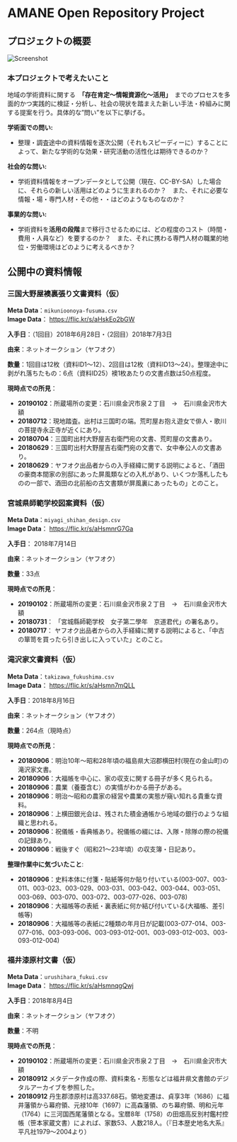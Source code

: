 # AMANE Open Repository Project

## プロジェクトの概要

![Screenshot](https://drive.google.com/uc?export=view&id=1ysf-OAsB5gCY1qH3xGRAxD5BJBvBxncI)

### 本プロジェクトで考えたいこと

地域の学術資料に関する　**「存在肯定〜情報資源化〜活用」**　までのプロセスを多面的かつ実践的に検証・分析し、社会の現状を踏まえた新しい手法・枠組みに関する提案を行う。具体的な”問い”を以下に挙げる。

**学術面での問い:**

* 整理・調査途中の資料情報を逐次公開（それもスピーディーに）することによって、新たな学術的な効果・研究活動の活性化は期待できるのか？

**社会的な問い:**

* 学術資料情報をオープンデータとして公開（現在、CC-BY-SA）した場合に、それらの新しい活用はどのように生まれるのか？　また、それに必要な情報・場・専門人材・その他・・はどのようなものなのか？

**事業的な問い:**

* 学術資料を**活用の段階**まで移行させるためには、どの程度のコスト（時間・費用・人員など）を要するのか？　また、それに携わる専門人材の職業的地位・労働環境はどのように考えるべきか？


## 公開中の資料情報
### 三国大野屋襖裏張り文書資料（仮）
**Meta Data**：`mikunioonoya-fusuma.csv`  
**Image Data**： <https://flic.kr/s/aHskEo2bGW>

**入手日**：（1回目）2018年6月28日・（2回目）2018年7月3日

**由来**：ネットオークション（ヤフオク）

**数量**：1回目は12枚（資料ID1〜12）、2回目は12枚（資料ID13〜24）。整理途中に剥がれ落ちたもの：6点（資料ID25）襖1枚あたりの文書点数は50点程度。

**現時点での所見**：

* **20190102**：所蔵場所の変更：石川県金沢市泉２丁目　→　石川県金沢市大額
* **20180712**：現地踏査。出村は三国町の端。荒町屋お抱え遊女で俳人・歌川の菩提寺永正寺が近くにあり。
* **20180704**：三国町出村大野屋吉右衛門宛の文書、荒町屋の文書あり。
* **20180629**：三国町出村大野屋吉右衛門宛の文書で、女中奉公人の文書あり。
* **20180629**：ヤフオク出品者からの入手経緯に関する説明によると、「酒田の豪商本間家の別邸にあった屏風類などの入札があり、いくつか落札したものの一部で、酒田の北前船の古文書類が屏風裏にあったもの」とのこと。

### 宮城県師範学校図案資料（仮）
**Meta Data**：`miyagi_shihan_design.csv`  
**Image Data**： <https://flic.kr/s/aHsmnrG7Ga>

**入手日**： 2018年7月14日

**由来**：ネットオークション（ヤフオク）

**数量**：33点

**現時点での所見**：

* **20190102**：所蔵場所の変更：石川県金沢市泉２丁目　→　石川県金沢市大額
*  **20180731**： 「宮城縣師範学校　女子第二學年　京道君代」の署名あり。
*  **20180717**： ヤフオク出品者からの入手経緯に関する説明によると、「中古の箪笥を買ったら引き出しに入っていた」とのこと。

### 滝沢家文書資料（仮）
**Meta Data**：`takizawa_fukushima.csv`  
**Image Data**： <https://flic.kr/s/aHsmn7mQLL>

**入手日**：2018年8月16日

**由来**：ネットオークション（ヤフオク）

**数量**：264点（現時点）

**現時点での所見**：

*  **20180906**：明治10年〜昭和28年頃の福島県大沼郡横田村(現在の金山町)の滝沢家文書。
*  **20180906**：大福帳を中心に、家の収支に関する冊子が多く見られる。
*  **20180906**：農業（養蚕含む）の実情がわかる冊子がある。
*  **20180906**：明治〜昭和の農家の経営や農業の実態が窺い知れる貴重な資料。
*  **20180906**：上横田銀光会は、残された積金通帳から地域の銀行のような組織と思われる。
*  **20180906**：祝儀帳・香典帳あり。祝儀帳の綴には、入隊・除隊の際の祝儀の記録あり。
*  **20180906**：戦後すぐ（昭和21〜23年頃）の収支簿・日記あり。

**整理作業中に気づいたこと**:

*  **20180906**：史料本体に付箋・貼紙等何か貼り付いている(003-007、003-011、003-023、003-029、003-031、003-042、003-044、003-051、003-069、003-070、003-072、003-077-026、003-078)
*  **20180906**：大福帳等の表紙・裏表紙に何か結び付いている(大福帳、差引帳等)
*  **20180906**：大福帳等の表紙に2種類の年月日が記載(003-077-014、003-077-016、003-093-006、003-093-012-001、003-093-012-003、003-093-012-004)

### 福井漆原村文書（仮）

**Meta Data**：`urushihara_fukui.csv`  
**Image Data**： <https://flic.kr/s/aHsmnqgQwj>

**入手日**：2018年8月4日

**由来**：ネットオークション（ヤフオク）

**数量**：不明

**現時点での所見**：

* **20190102**：所蔵場所の変更：石川県金沢市泉２丁目　→　石川県金沢市大額
* **20180912** メタデータ作成の際、資料束名・形態などは福井県文書館のデジタルアーカイブを参照した。
* **20180912** 丹生郡漆原村は高337.68石。領地変遷は、貞享3年（1686）に福井藩領から幕府領、元禄10年（1697）に高森藩領、のち幕府領、明和元年（1764）に三河国西尾藩領となる。宝暦8年（1758）の田畑高反別村鑑村控帳（笹本家蔵文書）によれば、家数53、人数218人。（『日本歴史地名大系』平凡社1979〜2004より）